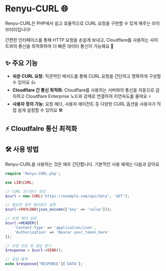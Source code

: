 # Renyu-CURL 🌐

Renyu-CURL은 PHP에서 쉽고 효율적으로 CURL 요청을 구현할 수 있게 해주는 라이브러리입니다! 

간편한 인터페이스를 통해 HTTP 요청을 손쉽게 보내고, Cloudflare를 사용하는 사이트와의 통신을 최적화하여 더 빠른 데이터 통신이 가능해요 🤗

## ✨ 주요 기능

- **쉬운 CURL 요청:** 직관적인 메서드를 통해 CURL 요청을 간단하고 명확하게 구성할 수 있어요 👍
- **Cloudflare 간 통신 최적화:** Cloudflare를 사용하는 서버와의 통신을 자동으로 감지하고 Cloudflare Enterprise 노드와 강제로 연결하여 지연속도를 줄여요 ⚡
- **사용자 정의 가능:** 요청 헤더, 사용자 에이전트 등 다양한 CURL 옵션을 사용자가 직접 쉽게 설정할 수 있어요 🛠

## ⚡ Cloudfalre 통신 최적화


## 🛠️ 사용 방법

Renyu-CURL을 사용하는 것은 매우 간단합니다. 기본적인 사용 예제는 다음과 같아요

```php
require 'Renyu-CURL.php';

use LIB\CURL;

// CURL 인스턴스 생성
$curl = new CURL('https://example.com/api/data', 'GET');

// 필요한 경우 페이로드 설정
$curl->PAYLOAD(json_encode(['key' => 'value']));

// 요청 헤더 설정
$curl->HEADER([
    'Content-Type' => 'application/json',
    'Authorization' => 'Bearer your_token_here'
]);

// 요청 전송 및 응답 받기
$response = $curl->SEND();

// 응답 출력
echo $response['RESPONSE']['DATA'];
